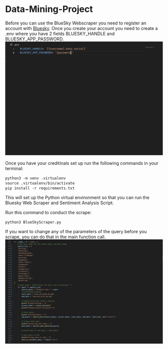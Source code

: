 # Data-Mining-Project

Before you can use the BlueSky Webscraper you need to register an account with [Bluesky](https://bsky.app/). Once you create your account you need to create a .env where you have 2 fields BLUESKY_HANDLE and BLUESKY_APP_PASSWORD.![alt text](image.png)

Once you have your creditinals set up run the following commands in your terminal:
```
python3 -m venv .virtualenv
source .virtualenv/bin/activate
pip install -r requirements.txt
```

This will set up the Python virtual environment so that you can run the Bluesky Web Scraper and Sentiment Analysis Script. 

Run this command to conduct the scrape:
```
python3 BlueSkyScraper.py
```

If you want to change any of the parameters of the query before you scrape, you can do that in the main function call.
![alt text](image-1.png)